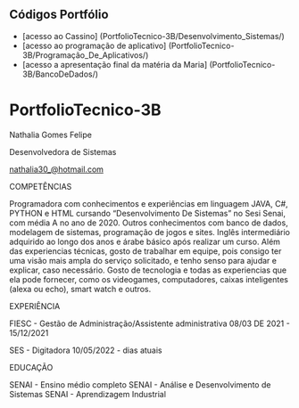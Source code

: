 ## Códigos Portfólio

* [acesso ao Cassino] (PortfolioTecnico-3B/Desenvolvimento_Sistemas/)
* [acesso ao programação de aplicativo] (PortfolioTecnico-3B/Programação_De_Aplicativos/)
* [acesso a apresentação final da matéria da Maria] (PortfolioTecnico-3B/BancoDeDados/)


# PortfolioTecnico-3B
Nathalia Gomes Felipe

Desenvolvedora de Sistemas

nathalia30_@hotmail.com

COMPETÊNCIAS

Programadora com conhecimentos e experiências em linguagem JAVA, C#, PYTHON e HTML cursando “Desenvolvimento De Sistemas” no Sesi Senai, com média A no ano de 2020. Outros conhecimentos com banco de dados, modelagem de sistemas, programação de jogos e sites. Inglês intermediário adquirido ao longo dos anos e árabe básico após realizar um curso. Além das experiencias técnicas, gosto de trabalhar em equipe, pois consigo ter uma visão mais ampla do serviço solicitado, e tenho senso para ajudar e explicar, caso necessário. Gosto de tecnologia e todas as experiencias que ela pode fornecer, como os videogames, computadores, caixas inteligentes (alexa ou echo), smart watch e outros.

EXPERIÊNCIA

FIESC - Gestão de Administração/Assistente administrativa
08/03 DE 2021 - 15/12/2021

SES - Digitadora 10/05/2022 - dias atuais

EDUCAÇÃO

SENAI - Ensino médio completo
SENAI - Análise e Desenvolvimento de Sistemas
SENAI - Aprendizagem Industrial 


